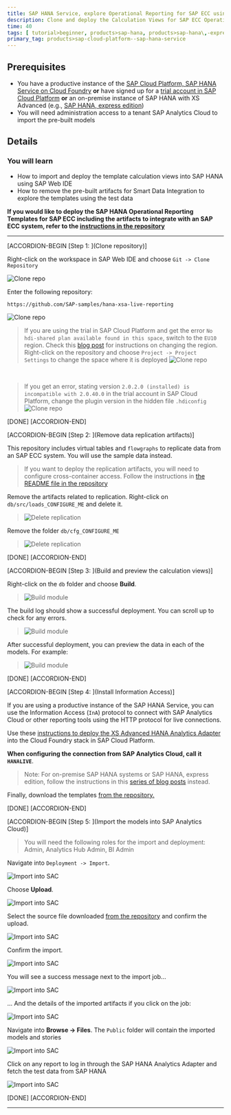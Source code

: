 ```yaml
---
title: SAP HANA Service, explore Operational Reporting for SAP ECC using test data
description: Clone and deploy the Calculation Views for SAP ECC Operational Reporting and import test data to consume from SAP Analytics Cloud
time: 40
tags: [ tutorial>beginner, products>sap-hana, products>sap-hana\,-express-edition]
primary_tag: products>sap-cloud-platform--sap-hana-service
---
```


## Prerequisites
 - You have a productive instance of the [SAP Cloud Platform, SAP HANA Service on Cloud Foundry](https://developers.sap.com/group.hana-service-setup.html) **or** have signed up for a [trial account in SAP Cloud Platform](https://developers.sap.com/tutorials/hcp-create-trial-account.html) **or** an on-premise instance of SAP HANA with XS Advanced (e.g., [SAP HANA, express edition](https://developers.sap.com/topics/sap-hana-express.html))
 - You will need administration access to a tenant SAP Analytics Cloud to import the pre-built models

## Details
### You will learn
  - How to import and deploy the template calculation views into SAP HANA using SAP Web IDE
  - How to remove the pre-built artifacts for Smart Data Integration to explore the templates using the test data

**If you would like to deploy the SAP HANA Operational Reporting Templates for SAP ECC including the artifacts to integrate with an SAP ECC system, refer to the [instructions in the repository](https://github.com/SAP-samples/hana-xsa-live-reporting/blob/master/README.md)**

---

[ACCORDION-BEGIN [Step 1: ](Clone repository)]

Right-click on the workspace in SAP Web IDE and choose `Git -> Clone Repository`

![Clone repo](1.png)

Enter the following repository:

```text
https://github.com/SAP-samples/hana-xsa-live-reporting
```

![Clone repo](2.png)


> If you are using the trial in SAP Cloud Platform and get the error `No hdi-shared plan available found in this space`, switch to the `EU10` region. Check this [blog post](https://blogs.sap.com/2019/04/16/how-to-change-the-region-in-your-cloud-foundry-trial/) for instructions on changing the region.
> Right-click on the repository and choose `Project -> Project Settings` to change the space where it is deployed
> ![Clone repo](3.png)

</br>

> If you get an error, stating version `2.0.2.0 (installed) is incompatible with 2.0.40.0` in the trial account in SAP Cloud Platform, change the plugin version in the hidden file `.hdiconfig`
> ![Clone repo](4.png)

[DONE]
[ACCORDION-END]

[ACCORDION-BEGIN [Step 2: ](Remove data replication artifacts)]

This repository includes virtual tables and `flowgraphs` to replicate data from an SAP ECC system. You will use the sample data instead.

> If you want to deploy the replication artifacts, you will need to configure cross-container access. Follow the instructions in [the README file in the repository](https://github.com/SAP-samples/hana-xsa-live-reporting/blob/master/README.md)

Remove the artifacts related to replication. Right-click on `db/src/loads_CONFIGURE_ME` and delete it.

> ![Delete replication](5.png)

Remove the folder `db/cfg_CONFIGURE_ME`

> ![Delete replication](6.png)

[DONE]
[ACCORDION-END]


[ACCORDION-BEGIN [Step 3: ](Build and preview the calculation views)]

Right-click on the `db` folder and choose **Build**.

> ![Build module](7.png)

The build log should show a successful deployment. You can scroll up to check for any errors.

> ![Build module](8.png)

After successful deployment, you can preview the data in each of the models. For example:

> ![Build module](9.png)

[DONE]
[ACCORDION-END]

[ACCORDION-BEGIN [Step 4: ](Install Information Access)]

If you are using a productive instance of the SAP HANA Service, you can use the Information Access (`InA`) protocol to connect with SAP Analytics Cloud or other reporting tools using the HTTP protocol for live connections.

Use these [instructions to deploy the XS Advanced HANA Analytics Adapter](https://blogs.sap.com/2019/04/24/connecting-the-sap-hana-service-on-cloud-foundry-to-sap-analytics-cloud-the-lazy-approach-pt1/) into the Cloud Foundry stack in SAP Cloud Platform.

**When configuring the connection from SAP Analytics Cloud, call it `HANALIVE`**.

> Note: For on-premise SAP HANA systems or SAP HANA, express edition, follow the instructions in this [series of blog posts](https://blogs.sap.com/2018/12/24/from-zero-to-analytics-pt1-setting-up-your-own-sap-hana-instance/) instead.


Finally, download the templates [from the repository.](https://github.com/SAP-samples/hana-xsa-live-reporting/blob/pictures/SAC.tgz)


[DONE]
[ACCORDION-END]

[ACCORDION-BEGIN [Step 5: ](Import the models into SAP Analytics Cloud)]

> You will need the following roles for the import and deployment: Admin, Analytics Hub Admin, BI Admin

Navigate into `Deployment -> Import`.

![Import into SAC](10.png)

Choose **Upload**.

![Import into SAC](11.png)

Select the source file downloaded [from the repository](https://github.com/SAP-samples/hana-xsa-live-reporting/blob/pictures/SAC.tgz) and confirm the upload.

![Import into SAC](12.png)

Confirm the import.

![Import into SAC](14.png)

You will see a success message next to the import job...

![Import into SAC](15.png)

... And the details of the imported artifacts if you click on the job:

![Import into SAC](16.png)

Navigate into **Browse -> Files**. The `Public` folder will contain the imported models and stories

![Import into SAC](17.png)

Click on any report to log in through the SAP HANA Analytics Adapter and fetch the test data from SAP HANA

![Import into SAC](report1.png)

[DONE]
[ACCORDION-END]


---

